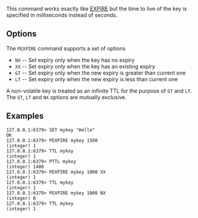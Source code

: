 This command works exactly like [EXPIRE](expire.md) but the time to live of the key is
specified in milliseconds instead of seconds.

## Options

The `PEXPIRE` command supports a set of options

* `NX` -- Set expiry only when the key has no expiry
* `XX` -- Set expiry only when the key has an existing expiry
* `GT` -- Set expiry only when the new expiry is greater than current one
* `LT` -- Set expiry only when the new expiry is less than current one

A non-volatile key is treated as an infinite TTL for the purpose of `GT` and `LT`.
The `GT`, `LT` and `NX` options are mutually exclusive.

## Examples

```
127.0.0.1:6379> SET mykey "Hello"
OK
127.0.0.1:6379> PEXPIRE mykey 1500
(integer) 1
127.0.0.1:6379> TTL mykey
(integer) 1
127.0.0.1:6379> PTTL mykey
(integer) 1480
127.0.0.1:6379> PEXPIRE mykey 1000 XX
(integer) 1
127.0.0.1:6379> TTL mykey
(integer) 1
127.0.0.1:6379> PEXPIRE mykey 1000 NX
(integer) 0
127.0.0.1:6379> TTL mykey
(integer) 1
```
